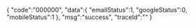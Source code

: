 {
    "code":"000000",
    "data":{
        "emailStatus":1,
        "googleStatus":0,
        "mobileStatus":1
    },
    "msg":"success",
    "traceId":""
}
